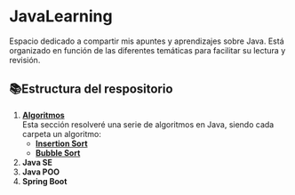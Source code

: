 # JavaLearning

Espacio dedicado a compartir mis apuntes y aprendizajes sobre Java. Está organizado en función de las diferentes temáticas para facilitar su lectura y revisión.

## 📚Estructura del respositorio

1. **[Algoritmos](https://github.com/JoaquinMelendez/JavaLearning/tree/main/Algoritmos)**  
   Esta sección resolveré una serie de algoritmos en Java, siendo cada carpeta un algoritmo:
   - **[Insertion Sort](https://github.com/JoaquinMelendez/JavaLearning/tree/main/Algoritmos/InsertionSort)**
   - **[Bubble Sort](https://github.com/JoaquinMelendez/JavaLearning/tree/main/Algoritmos/BubbleSort)**
3. **Java SE**
4. **Java POO**
5. **Spring Boot**

